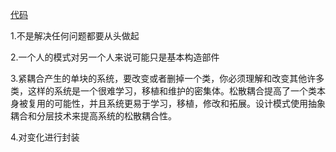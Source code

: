 [代码](code/1.设计一个文档编辑器)

1.不是解决任何问题都要从头做起

2.一个人的模式对另一个人来说可能只是基本构造部件

3.紧耦合产生的单块的系统，要改变或者删掉一个类，你必须理解和改变其他许多类，这样的系统是一个很难学习，移植和维护的密集体。松散耦合提高了一个类本身被复用的可能性，并且系统更易于学习，移植，修改和拓展。设计模式使用抽象耦合和分层技术来提高系统的松散耦合性。

4.对变化进行封装